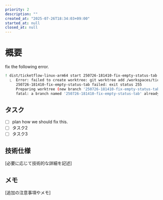 ```yaml
---
priority: 2
description: ""
created_at: "2025-07-26T18:34:03+09:00"
started_at: null
closed_at: null
---
```


# 概要

fix the following error.

```sh
! dist/ticketflow-linux-arm64 start 250726-181410-fix-empty-status-tab
  ⎿  Error: failed to create worktree: git worktree add /workspaces/ticketflow/.worktrees/250726-181410-fix-empty-status-tab -b
     250726-181410-fix-empty-status-tab failed: exit status 255
     Preparing worktree (new branch '250726-181410-fix-empty-status-tab')
     fatal: a branch named '250726-181410-fix-empty-status-tab' already exists
```

## タスク
- [ ] plan how we should fix this.
- [ ] タスク2
- [ ] タスク3

## 技術仕様

[必要に応じて技術的な詳細を記述]

## メモ

[追加の注意事項やメモ]
